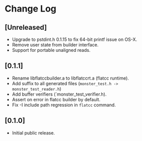 # Change Log

## [Unreleased]

- Upgrade to pstdint.h 0.1.15 to fix 64-bit printf issue on OS-X.
- Remove user state from builder interface.
- Support for portable unaligned reads.

## [0.1.1]

- Rename libflatccbuilder.a to libflatccrt.a (flatcc runtime).
- Add suffix to all generated files (`monster_test.h -> monster_test_reader.h`)
- Add buffer verifiers (`monster_test_verifier.h).
- Assert on error in flatcc builder by default.
- Fix -I include path regression in `flatcc` command.

## [0.1.0]

- Initial public release.
